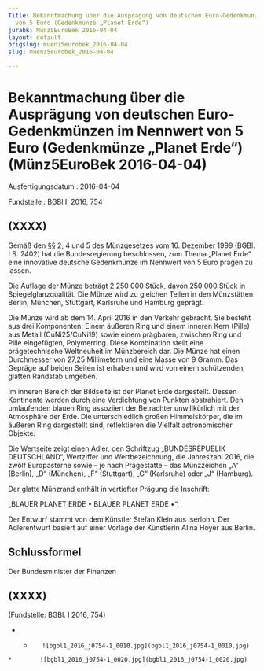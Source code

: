 ```yaml
---
Title: Bekanntmachung über die Ausprägung von deutschen Euro-Gedenkmünzen im Nennwert
  von 5 Euro (Gedenkmünze „Planet Erde“)
jurabk: Münz5EuroBek 2016-04-04
layout: default
origslug: muenz5eurobek_2016-04-04
slug: muenz5eurobek_2016-04-04

---
```


# Bekanntmachung über die Ausprägung von deutschen Euro-Gedenkmünzen im Nennwert von 5 Euro (Gedenkmünze „Planet Erde“) (Münz5EuroBek 2016-04-04)

Ausfertigungsdatum
:   2016-04-04

Fundstelle
:   BGBl I: 2016, 754


## (XXXX)

Gemäß den §§ 2, 4 und 5 des Münzgesetzes vom 16. Dezember 1999 (BGBl.
I S. 2402) hat die Bundesregierung beschlossen, zum Thema „Planet
Erde“ eine innovative deutsche Gedenkmünze im Nennwert von 5 Euro
prägen zu lassen.

Die Auflage der Münze beträgt 2 250 000 Stück, davon 250 000 Stück in
Spiegelglanzqualität. Die Münze wird zu gleichen Teilen in den
Münzstätten Berlin, München, Stuttgart, Karlsruhe und Hamburg geprägt.

Die Münze wird ab dem 14. April 2016 in den Verkehr gebracht. Sie
besteht aus drei Komponenten: Einem äußeren Ring und einem inneren
Kern (Pille) aus Metall (CuNi25/CuNi19) sowie einem prägbaren,
zwischen Ring und Pille eingefügten, Polymerring. Diese Kombination
stellt eine prägetechnische Weltneuheit im Münzbereich dar. Die Münze
hat einen Durchmesser von 27,25 Millimetern und eine Masse von 9
Gramm. Das Gepräge auf beiden Seiten ist erhaben und wird von einem
schützenden, glatten Randstab umgeben.

Im inneren Bereich der Bildseite ist der Planet Erde dargestellt.
Dessen Kontinente werden durch eine Verdichtung von Punkten
abstrahiert. Den umlaufenden blauen Ring assoziiert der Betrachter
unwillkürlich mit der Atmosphäre der Erde. Die unterschiedlich großen
Himmelskörper, die im äußeren Ring dargestellt sind, reflektieren die
Vielfalt astronomischer Objekte.

Die Wertseite zeigt einen Adler, den Schriftzug „BUNDESREPUBLIK
DEUTSCHLAND“, Wertziffer und Wertbezeichnung, die Jahreszahl 2016, die
zwölf Europasterne sowie – je nach Prägestätte – das Münzzeichen „A“
(Berlin), „D“ (München), „F“ (Stuttgart), „G“ (Karlsruhe) oder „J“
(Hamburg).

Der glatte Münzrand enthält in vertiefter Prägung die Inschrift:

„BLAUER PLANET ERDE • BLAUER PLANET ERDE •“.

Der Entwurf stammt von dem Künstler Stefan Klein aus Iserlohn. Der
Adlerentwurf basiert auf einer Vorlage der Künstlerin Alina Hoyer aus
Berlin.


## Schlussformel

Der Bundesminister der Finanzen


## (XXXX)

(Fundstelle: BGBl. I 2016, 754)


*    *        ![bgbl1_2016_j0754-1_0010.jpg](bgbl1_2016_j0754-1_0010.jpg)
    *        ![bgbl1_2016_j0754-1_0020.jpg](bgbl1_2016_j0754-1_0020.jpg)


